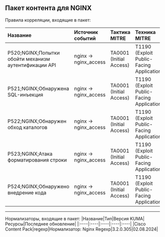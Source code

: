 ## Пакет контента для NGINX

Правила корреляции, входящие в пакет:

|Название|Источник событий|Тактика MITRE|Техника MITRE|Реализация|Версия KUMA|
|:----|:----|:----|:----|:----|:----|
|P520;NGINX;Попытки обойти механизм аутентификации API|nginx -> nginx_access|TA0001 (Initial Access)|T1190 (Exploit Public-Facing Application)|Для работы правила не требуется дополнительных настроек.|3.2.0.305|
|P521;NGINX;Обнаружена SQL-инъекция|nginx -> nginx_access|TA0001 (Initial Access)|T1190 (Exploit Public-Facing Application)|Для работы правила не требуется дополнительных настроек.|3.2.0.305|
|P522;NGINX;Обнаружен обход каталогов|nginx -> nginx_access|TA0001 (Initial Access)|T1190 (Exploit Public-Facing Application)|Для работы правила не требуется дополнительных настроек.|3.2.0.305|
|P523;NGINX;Атака форматирования строки|nginx -> nginx_access|TA0001 (Initial Access)|T1190 (Exploit Public-Facing Application)|Для работы правила не требуется дополнительных настроек.|3.2.0.305|
|P524;NGINX;Обнаружено внедрение кода|nginx -> nginx_access|TA0001 (Initial Access)|T1190 (Exploit Public-Facing Application)|Для работы правила не требуется дополнительных настроек.|3.2.0.305|

---

Нормализаторы, входящие в пакет:
|Название|Тип|Версия KUMA|Ресурсы|Последнее обновление|
|:----|:----|:----|:----|:----|
|Cisco Content Pack|regexp|Нормализатор: Nginx Regexp|3.2.0.305|02.08.2024|

